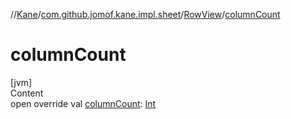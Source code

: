 //[Kane](../../index.md)/[com.github.jomof.kane.impl.sheet](../index.md)/[RowView](index.md)/[columnCount](column-count.md)



# columnCount  
[jvm]  
Content  
open override val [columnCount](column-count.md): [Int](https://kotlinlang.org/api/latest/jvm/stdlib/kotlin/-int/index.html)  



